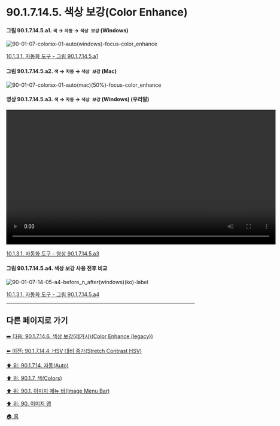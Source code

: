 # 90.1.7.14.5. 색상 보강(Color Enhance)

<a id="90-01-07-14-05-a1"></a>

#### 그림 90.1.7.14.5.a1. `색` → `자동` → `색상 보강` (Windows)
![90-01-07-colorsx-01-auto(windows)-focus-color_enhance](https://github.com/wonder13662/gimp/assets/15767104/0c44c7c0-f339-4f45-9fed-5d2c1e5d6577)

[10.1.3.1. 자동화 도구 - 그림 90.1.7.14.5.a1](./10-01-03-01-automated_tools.md#90-01-07-14-05-a1)

<a id="90-01-07-14-05-a2"></a>

#### 그림 90.1.7.14.5.a2. `색` → `자동` → `색상 보강` (Mac)
![90-01-07-colorsx-01-auto(mac)(50%)-focus-color_enhance](https://github.com/wonder13662/gimp/assets/15767104/c6712d0c-7426-4d5a-848e-ae6455e7f8ae)

<a id="90-01-07-14-05-a3"></a>

#### 영상 90.1.7.14.5.a3. `색` → `자동` → `색상 보강` (Windows) (우리말)
<video controls="controls" width="720" src="https://github.com/wonder13662/gimp/assets/15767104/995fa1b9-a38b-43c3-bd41-dbb7b056bd1b"></video>

[10.1.3.1. 자동화 도구 - 영상 90.1.7.14.5.a3](./10-01-03-01-automated_tools.md#90-01-07-14-05-a3)

<a id="90-01-07-14-05-a4"></a>

#### 그림 90.1.7.14.5.a4. 색상 보강 사용 전후 비교
![90-01-07-14-05-a4-before_n_after(windows)(ko)-label](https://github.com/wonder13662/gimp/assets/15767104/89c75c04-cf70-4a31-9484-e3487870aff9)

[10.1.3.1. 자동화 도구 - 그림 90.1.7.14.5.a4](./10-01-03-01-automated_tools.md#90-01-07-14-05-a4)

***

## 다른 페이지로 가기

[➡️ 다음: 90.1.7.14.6. 색상 보강(레거시)(Color Enhance (legacy))](./90-01-07-colorsx-14-autox-06-color_enhance_legacy.md)

[⬅️ 이전: 90.1.7.14.4. HSV 대비 증가(Stretch Contrast HSV)](./90-01-07-colorsx-14-autox-04-stretch_contrast_hsv.md)

[⬆️ 위: 90.1.7.14. 자동(Auto)](./90-01-07-colorsx-14-auto.md)

[⬆️ 위: 90.1.7. 색(Colors)](./90-01-07-colors.md)

[⬆️ 위: 90.1. 이미지 메뉴 바(Image Menu Bar)](./90-01-00-image-menu-bar.md)

[⬆️ 위: 90. 이미지 맵](./90-00-image-map.md)

[🏠 홈](./00-home.md)
